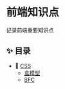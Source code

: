 # 前端知识点
记录前端重要知识点

## ✨ 目录

- 🌈 [CSS](./CSS/css.md)
  - [盒模型](./CSS/盒模型.md)  
  - [BFC](./CSS/BFC.md)